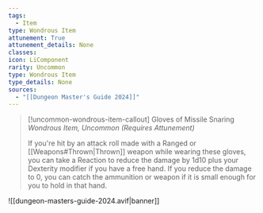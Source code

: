 ```yaml
---
tags:
  - Item
type: Wondrous Item
attunement: True
attunement_details: None
classes:
icon: LiComponent
rarity: Uncommon
type: Wondrous Item
type_details: None
sources: 
  - "[[Dungeon Master's Guide 2024]]"
---
```

>[!uncommon-wondrous-item-callout] Gloves of Missile Snaring
>_Wondrous Item, Uncommon (Requires Attunement)_
>
>If you're hit by an attack roll made with a Ranged or [[Weapons#Thrown\|Thrown]] weapon while wearing these gloves, you can take a Reaction to reduce the damage by 1d10 plus your Dexterity modifier if you have a free hand. If you reduce the damage to 0, you can catch the ammunition or weapon if it is small enough for you to hold in that hand.
>


![[dungeon-masters-guide-2024.avif|banner]]